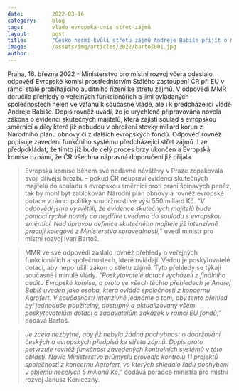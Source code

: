 ```yaml
---
date:         2022-03-16
category:     blog
tags:         vláda evropská-unie střet-zájmů
layout:       post
title:        "Česko nesmí kvůli střetu zájmů Andreje Babiše přijít o miliardové dotace. Vláda upraví zákon o evidenci skutečných majitelů"
image:        /assets/img/articles/2022/bartoš001.jpg
author:       
---
```


Praha, 16. března 2022 - Ministerstvo pro místní rozvoj včera odeslalo odpověď Evropské komisi prostřednictvím Stálého zastoupení ČR při EU v rámci stále probíhajícího auditního řízení ke střetu zájmů. V odpovědi MMR doručilo přehledy o veřejných funkcionářích a jimi ovládaných společnostech nejen ve vztahu k současné vládě, ale i k předcházející vládě Andreje Babiše. Dopis rovněž uvádí, že je urychleně připravována novela zákona o evidenci skutečných majitelů, která zajistí soulad s evropskou směrnicí a díky které již nebudou v ohrožení stovky miliard korun z Národního plánu obnovy či z dalších evropských fondů. Odpověď rovněž popisuje zavedení funkčního systému předcházející střet zájmů. Lze předpokládat, že tímto již bude celý proces brzy ukončen a Evropská komise oznámí, že ČR všechna nápravná doporučení již přijala.

> Evropská komise během své nedávné návštěvy v Praze zopakovala svoji dřívější hrozbu - pokud ČR neupraví evidenci skutečných majitelů do souladu s evropskou směrnici proti praní špinavých peněz, tak by mohl být zablokován Národní plán obnovy a rovněž evropské dotace v rámci politiky soudržnosti ve výši 550 miliard Kč. *“V odpovědi jsme vysvětlili, že evidence skutečných majitelů bude pomocí rychlé novely co nejdříve uvedena do souladu s evropskou směrnicí. Nad úpravou definice skutečného majitele již intenzivně pracují kolegové z Ministerstva spravedlnosti,”* uvedl ministr pro místní rozvoj Ivan Bartoš. 

> MMR ve své odpovědi zaslalo rovněž přehledy o veřejných funkcionářích a společnostech, které ovládají. Vedou je poskytovatelé dotací, aby neporušili zákon o střetu zájmů. Tyto přehledy se týkají současné i minulé vlády. *“Poskytovatelé dotací vycházeli z finálního auditu Evropské komise, a proto ve všech těchto přehledech je Andrej Babiš uveden jako osoba, která ovládá společnosti z koncernu Agrofert. V současnosti intenzivně jednáme o tom, aby tento přehled byl jednoduše použitelný, dostupný a aktualizovaný všem poskytovatelům dotací a zadavatelům zakázek v rámci EU fondů,”* dodává Bartoš.

> *Je zcela nezbytné, aby již nebyla žádná pochybnost o dodržování českých a evropských předpisů ke střetu zájmů. Dopis proto potvrzuje rovněž funkčnost zavedených kontrolních systémů v této oblasti. Navíc Ministerstvo průmyslu provedlo kontrolu 11 projektů společnosti z koncernu Agrofert, ve kterých shledalo řadu pochybení v objemu necelých 5 milionů Kč,”* dodává poradce ministra pro místní rozvoj Janusz Konieczny.

